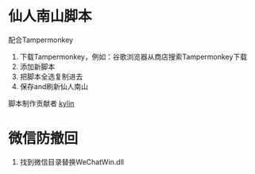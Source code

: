 # 仙人南山脚本
配合Tampermonkey
1. 下载Tampermonkey，例如：谷歌浏览器从商店搜索Tampermonkey下载
2. 添加新脚本
3. 把脚本全选复制进去
4. 保存and刷新仙人南山

脚本制作贡献者
[kylin]()

# 微信防撤回
1. 找到微信目录替换WeChatWin.dll


